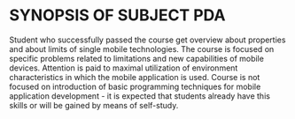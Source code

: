 # **SYNOPSIS OF SUBJECT PDA**
Student who successfully passed the course get overview about properties and about limits of single mobile technologies. The course is focused on specific problems related to limitations and new capabilities of mobile devices. Attention is paid to maximal utilization of environment characteristics in which the mobile application is used. Course is not focused on introduction of basic programming techniques for mobile application development - it is expected that students already have this skills or will be gained by means of self-study.